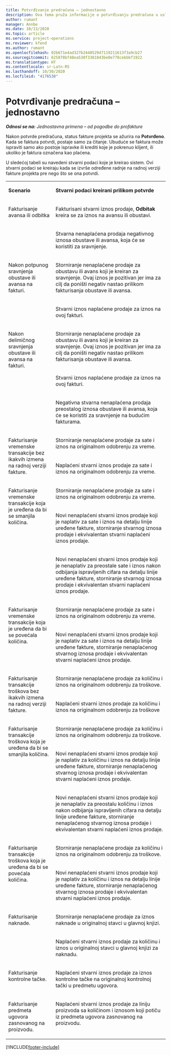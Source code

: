 ```yaml
---
title: Potvrđivanje predračuna – jednostavno
description: Ova tema pruža informacije o potvrđivanju predračuna u usluzi Project Operations.
author: rumant
manager: Annbe
ms.date: 10/13/2020
ms.topic: article
ms.service: project-operations
ms.reviewer: kfend
ms.author: rumant
ms.openlocfilehash: 02b671e4ad327b2448529d7119211613f3a9cb27
ms.sourcegitcommit: 625878bf48ea530f3381843be0e778cebbbf1922
ms.translationtype: HT
ms.contentlocale: sr-Latn-RS
ms.lasthandoff: 10/30/2020
ms.locfileid: "4176538"
---
```

# <a name="confirm-a-proforma-invoice---lite"></a>Potvrđivanje predračuna – jednostavno

_**Odnosi se na:** Jednostavna primena – od pogodbe do profakture_


Nakon potvrde predračuna, status fakture projekta se ažurira na **Potvrđeno**. Kada se faktura potvrdi, postaje samo za čitanje. Ubuduće se faktura može ispraviti samo ako postoje ispravke ili krediti koje je pokrenuo klijent, ili ukoliko je faktura označena kao plaćena.

U sledećoj tabeli su navedeni stvarni podaci koje je kreirao sistem. Ovi stvarni podaci se kreiraju kada se izvrše određene radnje na radnoj verziji fakture projekta pre nego što se ona potvrdi.

<table border="0" cellspacing="0" cellpadding="0">
    <tbody>
        <tr>
            <td width="216" valign="top">
                <p>
                    <strong>Scenario</strong>
                </p>
            </td>
            <td width="808" valign="top">
                <p>
                    <strong>Stvarni podaci kreirani prilikom potvrde</strong>
                </p>
            </td>
        </tr>
        <tr>
            <td width="216" rowspan="2" valign="top">
                <p>
Fakturisanje avansa ili odbitka </p>
            </td>
            <td width="408" valign="top">
                <p>
Fakturisani stvarni iznos prodaje, <strong>Odbitak</strong> kreira se za iznos na avansu ili obustavi.
                </p>
            </td>
        </tr>
        <tr>
            <td width="408" valign="top">
                <p>
Stvarna nenaplaćena prodaja negativnog iznosa obustave ili avansa, koja će se koristiti za sravnjenje.
                </p>
            </td>
        </tr>
        <tr>
            <td width="216" rowspan="2" valign="top">
                <p>
Nakon potpunog sravnjenja obustave ili avansa na fakturi.
                </p>
            </td>
            <td width="408" valign="top">
                <p>
Storniranje nenaplaćene prodaje za obustavu ili avans koji je kreiran za sravnjenje. Ovaj iznos je pozitivan jer ima za cilj da poništi negativ nastao prilikom fakturisanja obustave ili avansa.
                </p>
            </td>
        </tr>
        <tr>
            <td width="408" valign="top">
                <p>
Stvarni iznos naplaćene prodaje za iznos na ovoj fakturi.
                </p>
            </td>
        </tr>
        <tr>
            <td width="216" rowspan="3" valign="top">
                <p>
Nakon delimičnog sravnjenja obustave ili avansa na fakturi.
                </p>
            </td>
            <td width="408" valign="top">
                <p>
Storniranje nenaplaćene prodaje za obustavu ili avans koji je kreiran za sravnjenje. Ovaj iznos je pozitivan jer ima za cilj da poništi negativ nastao prilikom fakturisanja obustave ili avansa.
                </p>
            </td>
        </tr>
        <tr>
            <td width="408" valign="top">
                <p>
Stvarni iznos naplaćene prodaje za iznos na ovoj fakturi.
                </p>
            </td>
        </tr>
        <tr>
            <td width="408" valign="top">
                <p>
Negativna stvarna nenaplaćena prodaja preostalog iznosa obustave ili avansa, koja će se koristiti za sravnjenje na budućim fakturama.
                </p>
            </td>
        </tr>
        <tr>
            <td width="216" rowspan="2" valign="top">
                <p>
Fakturisanje vremenske transakcije bez ikakvih izmena na radnoj verziji fakture.
                </p>
            </td>
            <td width="408" valign="top">
                <p>
Storniranje nenaplaćene prodaje za sate i iznos na originalnom odobrenju za vreme.
                </p>
            </td>
        </tr>
        <tr>
            <td width="408" valign="top">
                <p>
Naplaćeni stvarni iznos prodaje za sate i iznos na originalnom odobrenju za vreme.
                </p>
            </td>
        </tr>
        <tr>
            <td width="216" rowspan="3" valign="top">
                <p>
Fakturisanje vremenske transakcije koja je uređena da bi se smanjila količina.
                </p>
            </td>
            <td width="408" valign="top">
                <p>
Storniranje nenaplaćene prodaje za sate i iznos na originalnom odobrenju za vreme.
                </p>
            </td>
        </tr>
        <tr>
            <td width="408" valign="top">
                <p>
Novi nenaplaćeni stvarni iznos prodaje koji je naplativ za sate i iznos na detalju linije uređene fakture, storniranje stvarnog iznosa prodaje i ekvivalentan stvarni naplaćeni iznos prodaje.
                </p>
            </td>
        </tr>
        <tr>
            <td width="408" valign="top">
                <p>
Novi nenaplaćeni stvarni iznos prodaje koji je nenaplativ za preostale sate i iznos nakon odbijanja ispravljenih cifara na detalju linije uređene fakture, storniranje stvarnog iznosa prodaje i ekvivalentan stvarni naplaćeni iznos prodaje.
                </p>
            </td>
        </tr>
        <tr>
            <td width="216" rowspan="2" valign="top">
                <p>
Fakturisanje vremenske transakcije koja je uređena da bi se povećala količina.
                </p>
            </td>
            <td width="408" valign="top">
                <p>
Storniranje nenaplaćene prodaje za sate i iznos na originalnom odobrenju za vreme.
                </p>
            </td>
        </tr>
        <tr>
            <td width="408" valign="top">
                <p>
Novi nenaplaćeni stvarni iznos prodaje koji je naplativ za sate i iznos na detalju linije uređene fakture, storniranje nenaplaćenog stvarnog iznosa prodaje i ekvivalentan stvarni naplaćeni iznos prodaje.
                </p>
            </td>
        </tr>
        <tr>
            <td width="216" rowspan="2" valign="top">
                <p>
Fakturisanje transakcije troškova bez ikakvih izmena na radnoj verziji fakture.
                </p>
            </td>
            <td width="408" valign="top">
                <p>
Storniranje nenaplaćene prodaje za količinu i iznos na originalnom odobrenju za troškove.
                </p>
            </td>
        </tr>
        <tr>
            <td width="408" valign="top">
                <p>
Naplaćeni stvarni iznos prodaje za količinu i iznos na originalnom odobrenju za troškove </p>
            </td>
        </tr>
        <tr>
            <td width="216" rowspan="3" valign="top">
                <p>
Fakturisanje transakcije troškova koja je uređena da bi se smanjila količina.
                </p>
            </td>
            <td width="408" valign="top">
                <p>
Storniranje nenaplaćene prodaje za količinu i iznos na originalnom odobrenju za troškove.
                </p>
            </td>
        </tr>
        <tr>
            <td width="408" valign="top">
                <p>
Novi nenaplaćeni stvarni iznos prodaje koji je naplativ za količinu i iznos na detalju linije uređene fakture, storniranje nenaplaćenog stvarnog iznosa prodaje i ekvivalentan stvarni naplaćeni iznos prodaje.
                </p>
            </td>
        </tr>
        <tr>
            <td width="408" valign="top">
                <p>
Novi nenaplaćeni stvarni iznos prodaje koji je nenaplativ za preostalu količinu i iznos nakon odbijanja ispravljenih cifara na detalju linije uređene fakture, storniranje nenaplaćenog stvarnog iznosa prodaje i ekvivalentan stvarni naplaćeni iznos prodaje.
                </p>
            </td>
        </tr>
        <tr>
            <td width="216" rowspan="2" valign="top">
                <p>
Fakturisanje transakcije troškova koja je uređena da bi se povećala količina.
                </p>
            </td>
            <td width="408" valign="top">
                <p>
Storniranje nenaplaćene prodaje za količinu i iznos na originalnom odobrenju za troškove.
                </p>
            </td>
        </tr>
        <tr>
            <td width="408" valign="top">
                <p>
Novi nenaplaćeni stvarni iznos prodaje koji je naplativ za količinu i iznos na detalju linije uređene fakture, storniranje nenaplaćenog stvarnog iznosa prodaje i ekvivalentan stvarni naplaćeni iznos prodaje. 
                </p>
            </td>
        </tr>
        <tr>
            <td width="216" rowspan="2" valign="top">
                <p>
Fakturisanje naknade.
                </p>
            </td>
            <td width="408" valign="top">
                <p>
Storniranje nenaplaćene prodaje za iznos naknade u originalnoj stavci u glavnoj knjizi.
                </p>
            </td>
        </tr>
        <tr>
            <td width="408" valign="top">
                <p>
Naplaćeni stvarni iznos prodaje za količinu i iznos u originalnoj stavci u glavnoj knjizi za naknadu.
                </p>
            </td>
        </tr>
        <tr>
            <td width="216" valign="top">
                <p>
Fakturisanje kontrolne tačke.
                </p>
            </td>
            <td width="408" valign="top">
                <p>
Naplaćeni stvarni iznos prodaje za iznos kontrolne tačke na originalnoj kontrolnoj tački u predmetu ugovora.
                </p>
            </td>
        </tr>
        <tr>
            <td width="216" valign="top">
                <p>
Fakturisanje predmeta ugovora zasnovanog na proizvodu.
                </p>
            </td>
            <td width="408" valign="top">
                <p>
Naplaćeni stvarni iznos prodaje za liniju proizvoda sa količinom i iznosom koji potiču iz predmeta ugovora zasnovanog na proizvodu.
                </p>
            </td>
        </tr>
    </tbody>
</table>


[!INCLUDE[footer-include](../../includes/footer-banner.md)]